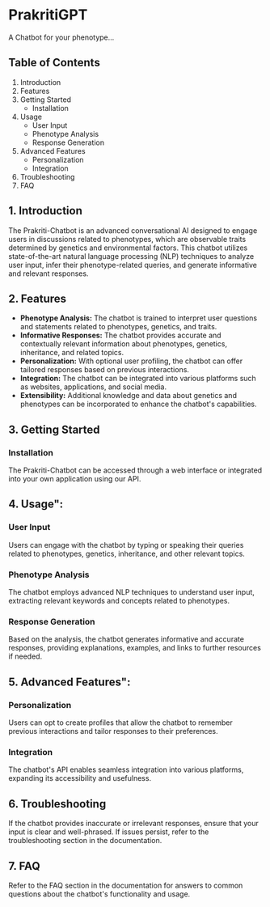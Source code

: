 # PrakritiGPT
A Chatbot for your phenotype...

## Table of Contents

1. Introduction
2. Features
3. Getting Started
   - Installation
4. Usage
   - User Input
   - Phenotype Analysis
   - Response Generation
5. Advanced Features
   - Personalization
   - Integration
6. Troubleshooting
7. FAQ

## 1. Introduction

The Prakriti-Chatbot is an advanced conversational AI designed to engage users in discussions related to phenotypes, which are observable traits determined by genetics and environmental factors. This chatbot utilizes state-of-the-art natural language processing (NLP) techniques to analyze user input, infer their phenotype-related queries, and generate informative and relevant responses.

## 2. Features

- **Phenotype Analysis:** The chatbot is trained to interpret user questions and statements related to phenotypes, genetics, and traits.
- **Informative Responses:** The chatbot provides accurate and contextually relevant information about phenotypes, genetics, inheritance, and related topics.
- **Personalization:** With optional user profiling, the chatbot can offer tailored responses based on previous interactions.
- **Integration:** The chatbot can be integrated into various platforms such as websites, applications, and social media.
- **Extensibility:** Additional knowledge and data about genetics and phenotypes can be incorporated to enhance the chatbot's capabilities.

## 3. Getting Started

### Installation

The Prakriti-Chatbot can be accessed through a web interface or integrated into your own application using our API.


## 4. Usage":


### User Input

Users can engage with the chatbot by typing or speaking their queries related to phenotypes, genetics, inheritance, and other relevant topics.

### Phenotype Analysis

The chatbot employs advanced NLP techniques to understand user input, extracting relevant keywords and concepts related to phenotypes.

### Response Generation

Based on the analysis, the chatbot generates informative and accurate responses, providing explanations, examples, and links to further resources if needed.

## 5. Advanced Features":

### Personalization

Users can opt to create profiles that allow the chatbot to remember previous interactions and tailor responses to their preferences.

### Integration

The chatbot's API enables seamless integration into various platforms, expanding its accessibility and usefulness.

## 6. Troubleshooting

If the chatbot provides inaccurate or irrelevant responses, ensure that your input is clear and well-phrased. If issues persist, refer to the troubleshooting section in the documentation.

## 7. FAQ

Refer to the FAQ section in the documentation for answers to common questions about the chatbot's functionality and usage.






